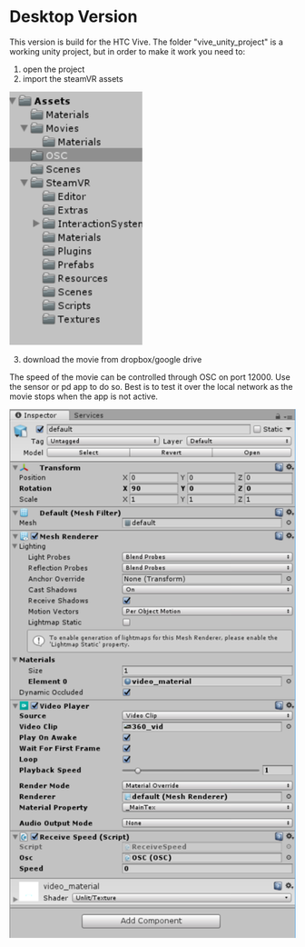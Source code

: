 # Desktop Version

This version is build for the HTC Vive. The folder "vive_unity_project" is a working unity project, but in order to make it work you need to:

1) open the project
2) import the steamVR assets

![folder structure](folder_structure.png)

3) download the movie from dropbox/google drive

The speed of the movie can be controlled through OSC on port 12000. Use the sensor or pd app to do so.
Best is to test it over the local network as the movie stops when the app is not active.

![video player](video_player.png)





